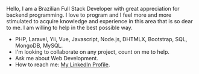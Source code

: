 Hello, I am a Brazilian Full Stack Developer with great appreciation for backend programming. I love to program and I feel more and more stimulated to acquire knowledge and experience in this area that is so dear to me. I am willing to help in the best possible way.

- PHP, Laravel, Yii, Vue, Javascript, Node.js, DHTMLX, Bootstrap, SQL, MongoDB, MySQL.
- I'm looking to collaborate on any project, count on me to help.
- Ask me about Web Development.
- How to reach me: [My LinkedIn Profile](https://www.linkedin.com/in/matheus-gardin/).
